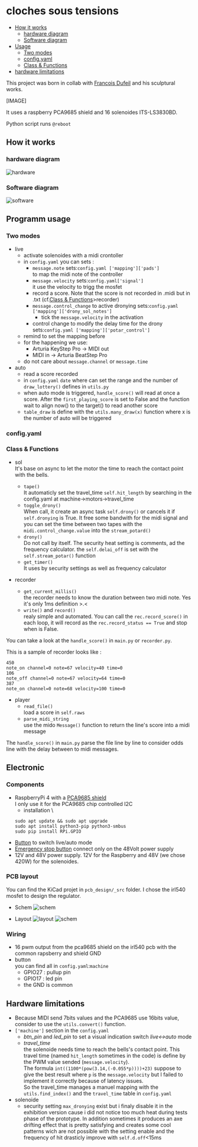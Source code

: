# cloches sous tensions

- [How it works](#how-it-works)
    - [hardware diagram](#hardware-diagram)
    - [Software diagram](#software-diagram)
- [Usage](#usage)
    - [Two modes](#two-modes)
    - [config.yaml](#configyaml)
    - [Class & Functions](#class--functions)
- [hardware limitations](#hardware-limitations)
<!-- /TOC -->

This project was born in collab with [Francois Dufeil](https://francoisdufeil.com/) and his sculptural works. 

[IMAGE]

It uses a raspberry PCA9685 shield and 16 solenoides ITS-LS3830BD.

Python script runs `@reboot`

## How it works

### hardware diagram

![hardware](ressources/diagram-hardware.svg)

### Software diagram

![software](ressources/diagram-software.svg)

## Programm usage

### Two modes

- live 
    - activate solenoides with a midi crontoller
    - in `config.yaml` you can sets :
        - `message.note` sets:`config.yaml ['mapping']['pads']`\
            to map the midi note of the controller
        - `message.velocity` sets:`config.yaml['signal']` \
            it use the velocity to trigg the mosfet
        - record a score. Note that the score is not recorded in .midi but in .txt (cf.[Class & Functions](#class--functions)>recorder)
        - `message.control_change` to active dronying sets:`config.yaml ['mapping']['drony_sol_notes']`
            - tick the `message.velocity` in the activation
        - control change to modify the delay time for the drony sets:`config.yaml ['mapping']['potar_control']`
    - remind to set the mapping before
    - for the happening we use: 
        - Arturia KeyStep Pro → MIDI out
        - MIDI in → Arturia BeatStep Pro
    - do not care about `message.channel` or `message.time`
- auto
    - read a score recorded
    - in `config.yaml` `date` where can set the range and the number of `draw_lottery()` defines in `utils.py`
    - when auto mode is triggered, `handle_score()` will read at once a score. After the `first_playing_score` is set to False and the function wait to align now() to the target() to read another score
    - `table_draw` is define with the `utils.many_draw(x)` function where x is the number of auto will be triggered

### config.yaml

### Class & Functions

- sol\
It's base on async to let the motor the time to reach the contact point with the bells. 
    - `tape()`\
    It automaticly set the travel_time `self.hit_length` by searching in the config.yaml at machine->motors->travel_time
    - `toggle_drony()`\
    When call, it create an async task `self.drony()` or cancels it if `self.dronying` is True. It free some bandwith for the midi signal and you can set the time between two tapes with the `midi.control_change.value` into the `stream_potard()`
    - `drony()`\
    Do not call by itself. The security heat setting is comments, ad the frequency calculator. the `self.delai_off` is set with the `self.stream_potar()` function
    - `get_timer()`\
    It uses by security settings as well as frequency calculator

- recorder
    - `get_current_millis()`\
    the recorder needs to know the duration between two midi note. Yes it's only 1ms definition >.<
    - `write()` and `record()`\
    realy simple and automated. You can call the `rec.record_score()` in each loop, it will record as the `rec.record_status == True` and stop when is False.

You can take a look at the `handle_score()` in `main.py` or `recorder.py`.

This is a sample of recorder looks like :
```
450
note_on channel=0 note=67 velocity=40 time=0
106
note_off channel=0 note=67 velocity=64 time=0
387
note_on channel=0 note=68 velocity=100 time=0
```
- player
    - `read_file()`\
    load a score in `self.raws`
    - `parse_midi_string`\
    use the mido `Message()` function to return the line's score into a midi message

The `handle_score()` in `main.py` parse the file line by line to consider odds line with the delay between to midi messages.

## Electronic

### Components

- RaspberryPi 4 with a [PCA9685 shield](https://www.waveshare.com/wiki/Fan_HAT)\
I only use it for the PCA9685 chip controlled I2C
    - installation \
    ```
    sudo apt update && sudo apt upgrade
    sudo apt install python3-pip python3-smbus
    sudo pip install RPi.GPIO
    ```
- [Button](https://www.gotronic.fr/art-bouton-poussoir-ip67-bt22b-l-v-34105.htm) to switch live/auto mode
- [Emergency stop button](https://www.amazon.fr/gp/product/B097B8S6XL/ref=ox_sc_act_title_1?smid=A066248065M1IW1TJ2D&psc=1) connect only on the 48Volt power supply
- 12V and 48V power supply. 12V for the Raspberry and 48V (we chose 420W) for the solenoides.

### PCB layout

You can find the KiCad projet in `pcb_design/_src` folder. I chose the irl540 mosfet to design the regulator. 

- Schem
![schem](pcb_design/schematic-irl540_solenoide.svg)

- Layout
![layout](pcb_design/pcb_layout-irl540_solenoide.jpg)
![schem](pcb_design/3D_view-irl540_solenoide.jpg)

### Wiring

- 16 pwm output from the pca9685 shield on the irl540 pcb with the common rapsberry and shield GND
- button\
you can find all in `config.yaml`:`machine`
    - GPIO27 : pullup pin
    - GPIO17 : led pin
    - the GND is common

## Hardware limitations

- Because MIDI send 7bits values and the PCA9685 use 16bits value, consider to use the `utils.convert()` function.
- `['machine']` section in the `config.yaml`
    - *btn_pin* and *led_pin* to set a visual indication switch *live<->auto* mode
    - *travel_time*\
    the solenoide needs time to reach the bells's contact point. This travel time (named `hit_length` sometimes in the code) is define by the PWM value sended (`message.velocity`).\
    The formula `int((1100*(pow(3.14,(-0.055*p))))+23)` suppose to give the best result where `p` is the `message.velocity` but I failed to implement it correctly because of latency issues.\
    So the travel_time manages a manuel mapping with the `utils.find_index()` and the `travel_time` table in `config.yaml`
- solenoide
    - security setting `max_dronying` exist but i finaly disable it in the exhibition version cause i did not notice too much heat during tests phase of the prototype. In addition sometimes it produces an axe drifting effect that is pretty satisfying and creates some cool patterns wich are not possible with the setting enable and the frequency of hit drasticly improve with `self.d.off`<15ms

